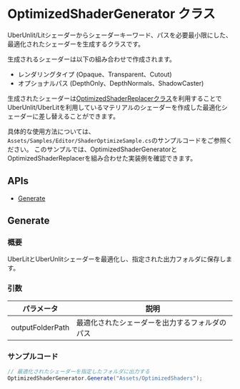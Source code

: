 # OptimizedShaderGenerator クラス
UberUnlit/Litシェーダーからシェーダーキーワード、パスを必要最小限にした、最適化されたシェーダーを生成するクラスです。<br/>

生成されるシェーダーは以下の組み合わせで作成されます。
- レンダリングタイプ (Opaque、Transparent、Cutout)
- オプショナルパス (DepthOnly、DepthNormals、ShadowCaster)
  
生成されたシェーダーは[OptimizedShaderReplacerクラス](OptimizedShaderReplacer_JA.md)を利用することでUberUnlit/UberLitを利用しているマテリアルのシェーダーを作成した最適化シェーダーに差し替えることができます。<br/>

具体的な使用方法については、`Assets/Samples/Editor/ShaderOptimizeSample.cs`のサンプルコードをご参照ください。
このサンプルでは、OptimizedShaderGeneratorとOptimizedShaderReplacerを組み合わせた実装例を確認できます。


## APIs
  - [Generate](#generate)
  
## Generate
### 概要
UberLitとUberUnlitシェーダーを最適化し、指定された出力フォルダに保存します。

### 引数
|パラメータ|説明|
|---|---|
|outputFolderPath|最適化されたシェーダーを出力するフォルダのパス|

### サンプルコード
```C#
// 最適化されたシェーダーを指定したフォルダに出力する
OptimizedShaderGenerator.Generate("Assets/OptimizedShaders");
```



